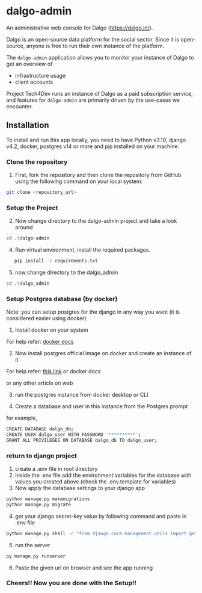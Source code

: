 # dalgo-admin
An administrative web console for Dalgo (https://dalgo.in/).

Dalgo is an open-source data platform for the social sector. Since it is open-source, anyone is free to run their own instance of the platform.

The `dalgo-admin` application allows you to monitor your instance of Dalgo to get an overview of

- infrastructure usage
- client accounts

Project Tech4Dev runs an instance of Dalgo as a paid subscription service, and features for `dalgo-admin` are primarily driven by the use-cases we encounter.

## Installation

To install and run this app locally, you need to have Python v3.10, django v4.2, docker, postgres v14 or more and pip installed on your machine.

### Clone the repository

1. First, fork the repository and then clone the repository from GitHub using the following command on your local system:

```bash
git clone <repository_url>
```


### Setup the Project

2. Now change directory to the dalgo-admin project and take a look around

```bash
cd .\dalgo-admin
```

4. Run virtual environment, install the required packages.

```bash
   pip install -r requirements.txt
```
5. now change directory to the dalgo_admin

```bash
cd .\dalgo_admin
```

### Setup Postgres database (by docker)
Note: you can setup postgres for the django in any way you want (it is considered easier using docker)

1. Install docker on your system

For help refer: [docker docs](https://docs.docker.com/desktop/)

2. Now install postgres official image on docker and create an instance of it

For help refer: [this link](https://www.commandprompt.com/education/how-to-install-and-set-up-docker-postgresql-environment/) or docker docs

or any other article on web

3. run the postgres instance from docker desktop or CLI

4. Create a database and user in this instance from the Postgres prompt

for example,
```bash
CREATE DATABASE dalgo_db;
CREATE USER dalgo_user WITH PASSWORD '**********';
GRANT ALL PRIVILEGES ON DATABASE dalgo_db TO dalgo_user;
```

### return to django project
1. create a .env file in root directory
2. Inside the .env file add the environment variables for the database with values you created above (check the .env.template for variables)
3. Now apply the database settings to your django app
```bash
python manage.py makemigrations
python manage.py migrate
```
4. get your django secret-key value by following command and paste in .env file
```bash
python manage.py shell -c "from django.core.management.utils import get_random_secret_key; print(get_random_secret_key())"
```
5. run the server
```bash
py manage.py runserver
```
6. Paste the given url on browser and see the app running

### Cheers!! Now you are done with the Setup!!
